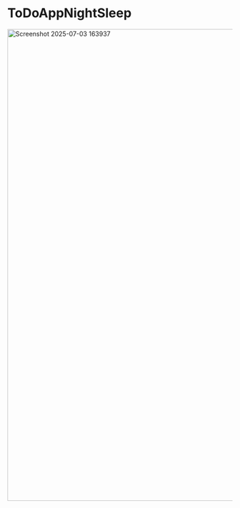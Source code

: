 ﻿# ToDoAppNightSleep
<img width="849" height="1058" alt="Screenshot 2025-07-03 163937" src="https://github.com/user-attachments/assets/b4af9561-6167-467a-9cb9-102a03b9fbf2" />
